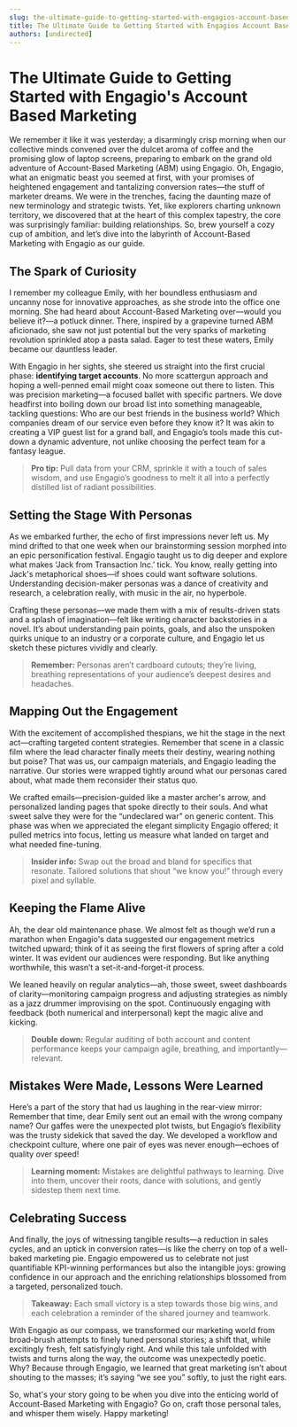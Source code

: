 ```yaml
---
slug: the-ultimate-guide-to-getting-started-with-engagios-account-based-marketing
title: The Ultimate Guide to Getting Started with Engagios Account Based Marketing
authors: [undirected]
---
```



# The Ultimate Guide to Getting Started with Engagio's Account Based Marketing

We remember it like it was yesterday; a disarmingly crisp morning when our collective minds convened over the dulcet aroma of coffee and the promising glow of laptop screens, preparing to embark on the grand old adventure of Account-Based Marketing (ABM) using Engagio. Oh, Engagio, what an enigmatic beast you seemed at first, with your promises of heightened engagement and tantalizing conversion rates—the stuff of marketer dreams. We were in the trenches, facing the daunting maze of new terminology and strategic twists. Yet, like explorers charting unknown territory, we discovered that at the heart of this complex tapestry, the core was surprisingly familiar: building relationships. So, brew yourself a cozy cup of ambition, and let’s dive into the labyrinth of Account-Based Marketing with Engagio as our guide.

## The Spark of Curiosity

I remember my colleague Emily, with her boundless enthusiasm and uncanny nose for innovative approaches, as she strode into the office one morning. She had heard about Account-Based Marketing over—would you believe it?—a potluck dinner. There, inspired by a grapevine turned ABM aficionado, she saw not just potential but the very sparks of marketing revolution sprinkled atop a pasta salad. Eager to test these waters, Emily became our dauntless leader.

With Engagio in her sights, she steered us straight into the first crucial phase: **identifying target accounts**. No more scattergun approach and hoping a well-penned email might coax someone out there to listen. This was precision marketing—a focused ballet with specific partners. We dove headfirst into boiling down our broad list into something manageable, tackling questions: Who are our best friends in the business world? Which companies dream of our service even before they know it? It was akin to creating a VIP guest list for a grand ball, and Engagio’s tools made this cut-down a dynamic adventure, not unlike choosing the perfect team for a fantasy league.

> **Pro tip:** Pull data from your CRM, sprinkle it with a touch of sales wisdom, and use Engagio’s goodness to melt it all into a perfectly distilled list of radiant possibilities.

## Setting the Stage With Personas

As we embarked further, the echo of first impressions never left us. My mind drifted to that one week when our brainstorming session morphed into an epic personification festival. Engagio taught us to dig deeper and explore what makes ‘Jack from Transaction Inc.’ tick. You know, really getting into Jack's metaphorical shoes—if shoes could want software solutions. Understanding decision-maker personas was a dance of creativity and research, a celebration really, with music in the air, no hyperbole.

Crafting these personas—we made them with a mix of results-driven stats and a splash of imagination—felt like writing character backstories in a novel. It’s about understanding pain points, goals, and also the unspoken quirks unique to an industry or a corporate culture, and Engagio let us sketch these pictures vividly and clearly. 

> **Remember:** Personas aren’t cardboard cutouts; they’re living, breathing representations of your audience’s deepest desires and headaches.

## Mapping Out the Engagement

With the excitement of accomplished thespians, we hit the stage in the next act—crafting targeted content strategies. Remember that scene in a classic film where the lead character finally meets their destiny, wearing nothing but poise? That was us, our campaign materials, and Engagio leading the narrative. Our stories were wrapped tightly around what our personas cared about, what made them reconsider their status quo.

We crafted emails—precision-guided like a master archer's arrow, and personalized landing pages that spoke directly to their souls. And what sweet salve they were for the “undeclared war” on generic content. This phase was when we appreciated the elegant simplicity Engagio offered; it pulled metrics into focus, letting us measure what landed on target and what needed fine-tuning.

> **Insider info:** Swap out the broad and bland for specifics that resonate. Tailored solutions that shout “we know you!” through every pixel and syllable.

## Keeping the Flame Alive

Ah, the dear old maintenance phase. We almost felt as though we’d run a marathon when Engagio's data suggested our engagement metrics twitched upward; think of it as seeing the first flowers of spring after a cold winter. It was evident our audiences were responding. But like anything worthwhile, this wasn’t a set-it-and-forget-it process. 

We leaned heavily on regular analytics—ah, those sweet, sweet dashboards of clarity—monitoring campaign progress and adjusting strategies as nimbly as a jazz drummer improvising on the spot. Continuously engaging with feedback (both numerical and interpersonal) kept the magic alive and kicking.

> **Double down:** Regular auditing of both account and content performance keeps your campaign agile, breathing, and importantly—relevant. 

## Mistakes Were Made, Lessons Were Learned

Here’s a part of the story that had us laughing in the rear-view mirror: Remember that time, dear Emily sent out an email with the wrong company name? Our gaffes were the unexpected plot twists, but Engagio’s flexibility was the trusty sidekick that saved the day. We developed a workflow and checkpoint culture, where one pair of eyes was never enough—echoes of quality over speed!

> **Learning moment:** Mistakes are delightful pathways to learning. Dive into them, uncover their roots, dance with solutions, and gently sidestep them next time.

## Celebrating Success

And finally, the joys of witnessing tangible results—a reduction in sales cycles, and an uptick in conversion rates—is like the cherry on top of a well-baked marketing pie. Engagio empowered us to celebrate not just quantifiable KPI-winning performances but also the intangible joys: growing confidence in our approach and the enriching relationships blossomed from a targeted, personalized touch.

> **Takeaway:** Each small victory is a step towards those big wins, and each celebration a reminder of the shared journey and teamwork.

With Engagio as our compass, we transformed our marketing world from broad-brush attempts to finely tuned personal stories; a shift that, while excitingly fresh, felt satisfyingly right. And while this tale unfolded with twists and turns along the way, the outcome was unexpectedly poetic. Why? Because through Engagio, we learned that great marketing isn’t about shouting to the masses; it’s saying “we see you” softly, to just the right ears.

So, what's your story going to be when you dive into the enticing world of Account-Based Marketing with Engagio? Go on, craft those personal tales, and whisper them wisely. Happy marketing!